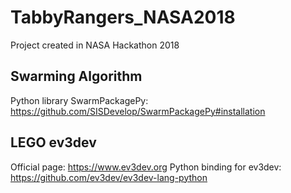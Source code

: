 # TabbyRangers_NASA2018
Project created in NASA Hackathon 2018

## Swarming Algorithm
Python library SwarmPackagePy: https://github.com/SISDevelop/SwarmPackagePy#installation

## LEGO ev3dev
Official page: https://www.ev3dev.org
Python binding for ev3dev: https://github.com/ev3dev/ev3dev-lang-python

